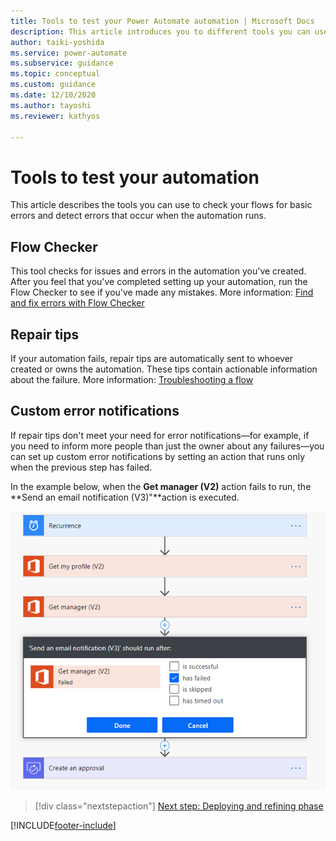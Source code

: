 ```yaml
---
title: Tools to test your Power Automate automation | Microsoft Docs
description: This article introduces you to different tools you can use to check your flows and to detect errors that occur when the automation runs.
author: taiki-yoshida
ms.service: power-automate
ms.subservice: guidance
ms.topic: conceptual
ms.custom: guidance
ms.date: 12/10/2020
ms.author: tayoshi
ms.reviewer: kathyos

---
```


# Tools to test your automation

This article describes the tools you can use to check your flows for basic errors and detect
errors that occur when the automation runs.

## Flow Checker

This tool checks for issues and errors in the automation you've created. After you feel that you've completed setting up your automation, run the
Flow Checker to see if you've made any mistakes. More information:
[Find and fix errors with Flow Checker](../../error-checker.md)

## Repair tips

If your automation fails, repair tips are automatically sent to whoever created
or owns the automation. These tips contain actionable information
about the failure. More information: [Troubleshooting a flow](../../fix-flow-failures.md)

## Custom error notifications

If repair tips don't meet your need for error notifications&mdash;for example, if you need to inform more people than just the owner about any failures&mdash;you can set up custom error notifications by
setting an action that runs only when the previous step has failed.

In the example below, when the **Get manager (V2)** action fails to run, the
**Send an email notification (V3)"**action is executed.

![Setting up an action to run after the previous step has failed](media/custom-error-notifications.png "Setting up an action to run after the previous step has failed")

> [!div class="nextstepaction"]
> [Next step: Deploying and refining phase](deploy-to-production.md)

[!INCLUDE[footer-include](../../includes/footer-banner.md)]